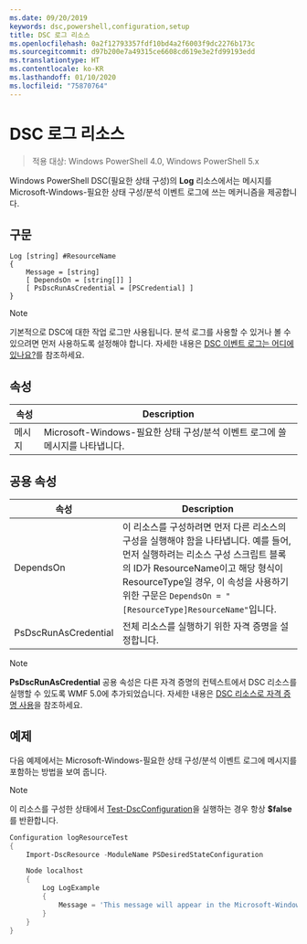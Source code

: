 ```yaml
---
ms.date: 09/20/2019
keywords: dsc,powershell,configuration,setup
title: DSC 로그 리소스
ms.openlocfilehash: 0a2f12793357fdf10bd4a2f6003f9dc2276b173c
ms.sourcegitcommit: d97b200e7a49315ce6608cd619e3e2fd99193edd
ms.translationtype: HT
ms.contentlocale: ko-KR
ms.lasthandoff: 01/10/2020
ms.locfileid: "75870764"
---
```

# <a name="dsc-log-resource"></a>DSC 로그 리소스

> 적용 대상: Windows PowerShell 4.0, Windows PowerShell 5.x

Windows PowerShell DSC(필요한 상태 구성)의 **Log** 리소스에서는 메시지를 Microsoft-Windows-필요한 상태 구성/분석 이벤트 로그에 쓰는 메커니즘을 제공합니다.

## <a name="syntax"></a>구문

```Syntax
Log [string] #ResourceName
{
    Message = [string]
    [ DependsOn = [string[]] ]
    [ PsDscRunAsCredential = [PSCredential] ]
}
```

> [!NOTE]
> 기본적으로 DSC에 대한 작업 로그만 사용됩니다. 분석 로그를 사용할 수 있거나 볼 수 있으려면 먼저 사용하도록 설정해야 합니다. 자세한 내용은 [DSC 이벤트 로그는 어디에 있나요?](../../../troubleshooting/troubleshooting.md#where-are-dsc-event-logs)를 참조하세요.

## <a name="properties"></a>속성

| 속성 |                                                   Description                                                    |
| -------- | ---------------------------------------------------------------------------------------------------------------- |
| 메시지  | Microsoft-Windows-필요한 상태 구성/분석 이벤트 로그에 쓸 메시지를 나타냅니다. |

## <a name="common-properties"></a>공용 속성

|       속성       |                                                                                                                                                          Description                                                                                                                                                           |
| -------------------- | ------------------------------------------------------------------------------------------------------------------------------------------------------------------------------------------------------------------------------------------------------------------------------------------------------------------------------ |
| DependsOn            | 이 리소스를 구성하려면 먼저 다른 리소스의 구성을 실행해야 함을 나타냅니다. 예를 들어, 먼저 실행하려는 리소스 구성 스크립트 블록의 ID가 ResourceName이고 해당 형식이 ResourceType일 경우, 이 속성을 사용하기 위한 구문은 `DependsOn = "[ResourceType]ResourceName"`입니다. |
| PsDscRunAsCredential | 전체 리소스를 실행하기 위한 자격 증명을 설정합니다.                                                                                                                                                                                                                                                                        |

> [!NOTE]
> **PsDscRunAsCredential** 공용 속성은 다른 자격 증명의 컨텍스트에서 DSC 리소스를 실행할 수 있도록 WMF 5.0에 추가되었습니다. 자세한 내용은 [ DSC 리소스로 자격 증명 사용](../../../configurations/runasuser.md)을 참조하세요.

## <a name="example"></a>예제

다음 예제에서는 Microsoft-Windows-필요한 상태 구성/분석 이벤트 로그에 메시지를 포함하는 방법을 보여 줍니다.

> [!NOTE]
> 이 리소스를 구성한 상태에서 [Test-DscConfiguration](/powershell/module/PSDesiredStateConfiguration/test-dscconfiguration?view=powershell-5.1)을 실행하는 경우 항상 **$false**를 반환합니다.

```powershell
Configuration logResourceTest
{
    Import-DscResource -ModuleName PSDesiredStateConfiguration

    Node localhost
    {
        Log LogExample
        {
            Message = 'This message will appear in the Microsoft-Windows-Desired State Configuration/Analytic event log.'
        }
    }
}
```
